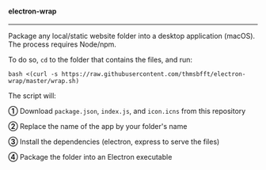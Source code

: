 #### electron-wrap

---

Package any local/static website folder into a desktop application (macOS). The process requires Node/npm.

To do so, `cd` to the folder that contains the files, and run:

```
bash <(curl -s https://raw.githubusercontent.com/thmsbfft/electron-wrap/master/wrap.sh)
```

The script will:

**➀** Download `package.json`, `index.js`, and `icon.icns` from this repository

**➁** Replace the name of the app by your folder's name

**➂** Install the dependencies (electron, express to serve the files)

**➃** Package the folder into an Electron executable
